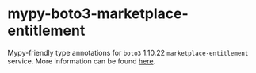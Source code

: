 # mypy-boto3-marketplace-entitlement

Mypy-friendly type annotations for `boto3` 1.10.22 `marketplace-entitlement` service.
More information can be found [here](https://github.com/vemel/mypy_boto3).